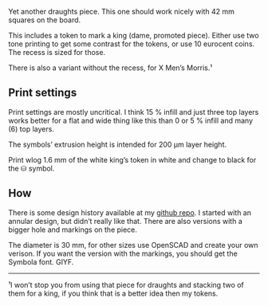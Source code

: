 Yet another draughts piece. This one should work nicely with 42 mm squares on the board.

This includes a token to mark a king (dame, promoted piece). Either use two tone printing to get some contrast for the tokens, or use 10 eurocent coins. The recess is sized for those.

There is also a variant without the recess, for X Men’s Morris.¹

## Print settings

Print settings are mostly uncritical. I think 15 % infill and just three top layers works better for a flat and wide thing like this than 0 or 5 % infill and many (6) top layers.

The symbols’ extrusion height is intended for 200 µm layer height.

Print wlog 1.6 mm of the white king’s token in white and change to black for the ⛁ symbol.

## How

There is some design history available at my [github repo](https://github.com/ospalh/3d-printing/tree/develop/Damestein). I started with an annular design, but didn’t really like that. There are also versions with a bigger hole and markings on the piece.

The diameter is 30 mm, for other sizes use OpenSCAD and create your own verison. If you want the version with the markings, you should get the Symbola font. GIYF.

---
¹I won’t stop you from using that piece for draughts and stacking two of them for a king, if you think that is a better idea then my tokens.

